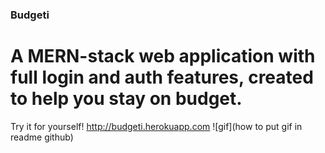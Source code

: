 ### Budgeti
# A MERN-stack web application with full login and auth features, created to help you stay on budget. 

Try it for yourself! 
http://budgeti.herokuapp.com
![gif](how to put gif in readme github)
